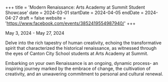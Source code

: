 +++
title = 'Modern Renaissance: Arts Academy at Summit Student Showcase'
date = 2024-03-01
startDate = 2024-04-05
endDate = 2024-04-27
draft = false
website = 'https://www.facebook.com/events/3852419554987940/'
+++

May 3, 2024 - May 27, 2024

Delve into the rich tapestry of human creativity, echoing the transformative spirit that characterized the historical renaissance, as witnessed through the eyes of Canton City School students at Arts Academy at Summit.

Embarking on your own Renaissance is an ongoing, dynamic process- an inspiring journey marked by the embrace of change, the cultivation of creativity, and an unwavering commitment to personal and cultural renewal.